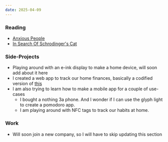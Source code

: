```yaml
---
date: 2025-04-09
---
```


### Reading

- [Anxious People](https://www.goodreads.com/book/show/49127718-anxious-people)
- [In Search Of Schrodinger's Cat](https://www.goodreads.com/book/show/513367.In_Search_of_Schr_dinger_s_Cat)

### Side-Projects

- Playing around with an e-ink display to make a home device, will soon add about it here
- I created a web app to track our home finances, basically a codified version of [this](/notes/app-to-track-my-expenses)
- I am also trying to learn how to make a mobile app for a couple of use-cases
  - I bought a nothing 3a phone. And I wonder if I can use the glyph light to create a pomodoro app.
  - I am playing around with NFC tags to track our habits at home.

### Work

- Will soon join a new company, so I will have to skip updating this section
